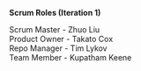**Scrum Roles (Iteration 1)**

Scrum Master - Zhuo Liu <br />
Product Owner - Takato Cox <br />
Repo Manager - Tim Lykov <br />
Team Member - Kupatham Keene <br />